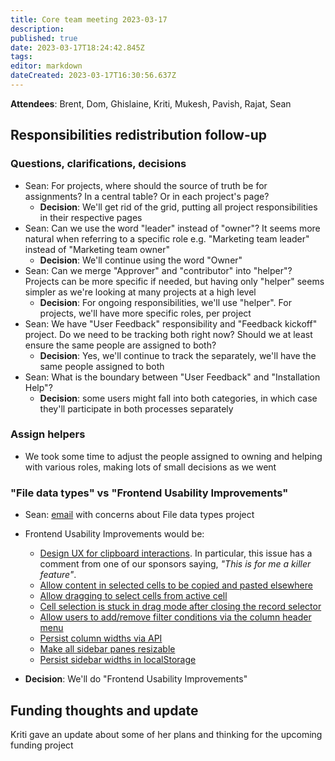 ```yaml
---
title: Core team meeting 2023-03-17
description: 
published: true
date: 2023-03-17T18:24:42.845Z
tags: 
editor: markdown
dateCreated: 2023-03-17T16:30:56.637Z
---
```


**Attendees**:  Brent, Dom, Ghislaine, Kriti, Mukesh, Pavish, Rajat, Sean

## Responsibilities redistribution follow-up

### Questions, clarifications, decisions

- Sean: For projects, where should the source of truth be for assignments? In a central table? Or in each project's page?
    - **Decision**: We'll get rid of the grid, putting all project responsibilities in their respective pages
- Sean: Can we use the word "leader" instead of "owner"? It seems more natural when referring to a specific role e.g. "Marketing team leader" instead of "Marketing team owner"
    - **Decision**: We'll continue using the word "Owner"
- Sean: Can we merge "Approver" and "contributor" into "helper"? Projects can be more specific if needed, but having only "helper" seems simpler as we're looking at many projects at a high level
    - **Decision**: For ongoing responsibilities, we'll use "helper". For projects, we'll have more specific roles, per project
- Sean: We have "User Feedback" responsibility and "Feedback kickoff" project. Do we need to be tracking both right now? Should we at least ensure the same people are assigned to both?
    - **Decision**: Yes, we'll continue to track the separately, we'll have the same people assigned to both
- Sean: What is the boundary between "User Feedback" and "Installation Help"?
    - **Decision**: some users might fall into both categories, in which case they'll participate in both processes separately

### Assign helpers

- We took some time to adjust the people assigned to owning and helping with various roles, making lots of small decisions as we went


### "File data types" vs "Frontend Usability Improvements"

- Sean: [email](https://groups.google.com/a/mathesar.org/g/core-team/c/ZSnUscpKG2A/m/RoqFzzGPBAAJ) with concerns about File data types project

- Frontend Usability Improvements would be:
    - [Design UX for clipboard interactions](https://github.com/centerofci/mathesar/issues/2377). In particular, this issue has a comment from one of our sponsors saying, _"This is for me a killer feature"_.
    - [Allow content in selected cells to be copied and pasted elsewhere](https://github.com/centerofci/mathesar/issues/1688)
    - [Allow dragging to select cells from active cell](https://github.com/centerofci/mathesar/issues/1885)
    - [Cell selection is stuck in drag mode after closing the record selector](https://github.com/centerofci/mathesar/issues/1917)
    - [Allow users to add/remove filter conditions via the column header menu](https://github.com/centerofci/mathesar/issues/2232)
    - [Persist column widths via API](https://github.com/centerofci/mathesar/issues/1421)
    - [Make all sidebar panes resizable](https://github.com/centerofci/mathesar/issues/2362)
    - [Persist sidebar widths in localStorage](https://github.com/centerofci/mathesar/issues/2387)

- **Decision**: We'll do "Frontend Usability Improvements"

## Funding thoughts and update

Kriti gave an update about some of her plans and thinking for the upcoming funding project


